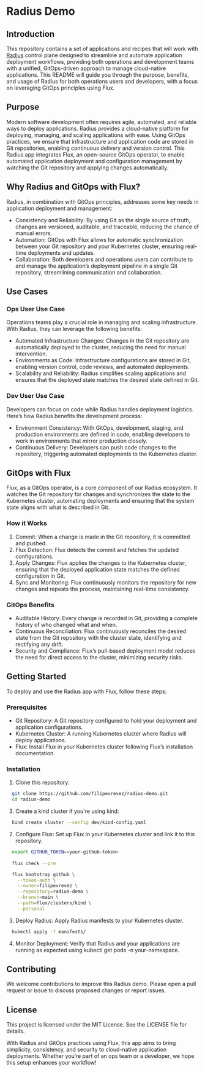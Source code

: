# Radius Demo

## Introduction

This repository contains a set of applications and recipes that will work with [Radius](https://radapp.io/) control plane designed to streamline and automate application deployment workflows, providing both operations and development teams with a unified, GitOps-driven approach to manage cloud-native applications. This README will guide you through the purpose, benefits, and usage of Radius for both operations users and developers, with a focus on leveraging GitOps principles using Flux.

## Purpose

Modern software development often requires agile, automated, and reliable ways to deploy applications. Radius provides a cloud-native platform for deploying, managing, and scaling applications with ease. Using GitOps practices, we ensure that infrastructure and application code are stored in Git repositories, enabling continuous delivery and version control. This Radius app integrates Flux, an open-source GitOps operator, to enable automated application deployment and configuration management by watching the Git repository and applying changes automatically.

## Why Radius and GitOps with Flux?

Radius, in combination with GitOps principles, addresses some key needs in application deployment and management:

- Consistency and Reliability: By using Git as the single source of truth, changes are versioned, auditable, and traceable, reducing the chance of manual errors.
- Automation: GitOps with Flux allows for automatic synchronization between your Git repository and your Kubernetes cluster, ensuring real-time deployments and updates.
- Collaboration: Both developers and operations users can contribute to and manage the application’s deployment pipeline in a single Git repository, streamlining communication and collaboration.

## Use Cases

### Ops User Use Case

Operations teams play a crucial role in managing and scaling infrastructure. With Radius, they can leverage the following benefits:

- Automated Infrastructure Changes: Changes in the Git repository are automatically deployed to the cluster, reducing the need for manual intervention.
- Environments as Code: Infrastructure configurations are stored in Git, enabling version control, code reviews, and automated deployments.
- Scalability and Reliability: Radius simplifies scaling applications and ensures that the deployed state matches the desired state defined in Git.

### Dev User Use Case

Developers can focus on code while Radius handles deployment logistics. Here’s how Radius benefits the development process:

- Environment Consistency: With GitOps, development, staging, and production environments are defined in code, enabling developers to work in environments that mirror production closely.
- Continuous Delivery: Developers can push code changes to the repository, triggering automated deployments to the Kubernetes cluster.

## GitOps with Flux

Flux, as a GitOps operator, is a core component of our Radius ecosystem. It watches the Git repository for changes and synchronizes the state to the Kubernetes cluster, automating deployments and ensuring that the system state aligns with what is described in Git.

### How it Works

1. Commit: When a change is made in the Git repository, it is committed and pushed.
2. Flux Detection: Flux detects the commit and fetches the updated configurations.
3. Apply Changes: Flux applies the changes to the Kubernetes cluster, ensuring that the deployed application state matches the defined configuration in Git.
4. Sync and Monitoring: Flux continuously monitors the repository for new changes and repeats the process, maintaining real-time consistency.

### GitOps Benefits

- Auditable History: Every change is recorded in Git, providing a complete history of who changed what and when.
- Continuous Reconciliation: Flux continuously reconciles the desired state from the Git repository with the cluster state, identifying and rectifying any drift.
- Security and Compliance: Flux’s pull-based deployment model reduces the need for direct access to the cluster, minimizing security risks.

## Getting Started

To deploy and use the Radius app with Flux, follow these steps:

### Prerequisites

- Git Repository: A Git repository configured to hold your deployment and application configurations.
- Kubernetes Cluster: A running Kubernetes cluster where Radius will deploy applications.
- Flux: Install Flux in your Kubernetes cluster following Flux’s installation documentation.

### Installation

1. Clone this repository:

  ```bash
    git clone https://github.com/filipevrevez/radius-demo.git
    cd radius-demo
  ```

3. Create a kind cluster if you're using kind:

  ```bash
    kind create cluster --config dev/kind-config.yaml
  ```

2. Configure Flux: Set up Flux in your Kubernetes cluster and link it to this repository.

  ```bash
    export GITHUB_TOKEN=<your-github-token>
    
    flux check --pre

    flux bootstrap github \
      --token-auth \
      --owner=filipevrevez \
      --repository=radius-demo \
      --branch=main \
      --path=flux/clusters/kind \
      --personal

  ```

3. Deploy Radius: Apply Radius manifests to your Kubernetes cluster.

  ```bash
    kubectl apply -f manifests/
  ```

4. Monitor Deployment: Verify that Radius and your applications are running as expected using kubectl get pods -n your-namespace.

## Contributing

We welcome contributions to improve this Radius demo. Please open a pull request or issue to discuss proposed changes or report issues.

## License

This project is licensed under the MIT License. See the LICENSE file for details.

With Radius and GitOps practices using Flux, this app aims to bring simplicity, consistency, and security to cloud-native application deployments. Whether you’re part of an ops team or a developer, we hope this setup enhances your workflow!
